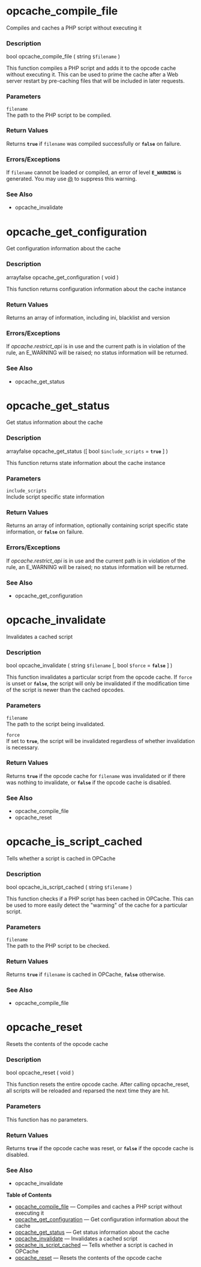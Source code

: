 opcache\_compile\_file
======================

Compiles and caches a PHP script without executing it

### Description

<span class="type">bool</span> <span
class="methodname">opcache\_compile\_file</span> ( <span
class="methodparam"><span class="type">string</span> `$filename`</span>
)

This function compiles a PHP script and adds it to the opcode cache
without executing it. This can be used to prime the cache after a Web
server restart by pre-caching files that will be included in later
requests.

### Parameters

`filename`  
The path to the PHP script to be compiled.

### Return Values

Returns **`true`** if `filename` was compiled successfully or
**`false`** on failure.

### Errors/Exceptions

If `filename` cannot be loaded or compiled, an error of level
**`E_WARNING`** is generated. You may use
<a href="/language/operators/errorcontrol.html" class="link">@</a> to
suppress this warning.

### See Also

-   <span class="function">opcache\_invalidate</span>

opcache\_get\_configuration
===========================

Get configuration information about the cache

### Description

<span class="type"><span class="type">array</span><span
class="type">false</span></span> <span
class="methodname">opcache\_get\_configuration</span> ( <span
class="methodparam">void</span> )

This function returns configuration information about the cache instance

### Return Values

Returns an array of information, including ini, blacklist and version

### Errors/Exceptions

If *opcache.restrict\_api* is in use and the current path is in
violation of the rule, an E\_WARNING will be raised; no status
information will be returned.

### See Also

-   <span class="function">opcache\_get\_status</span>

opcache\_get\_status
====================

Get status information about the cache

### Description

<span class="type"><span class="type">array</span><span
class="type">false</span></span> <span
class="methodname">opcache\_get\_status</span> (\[ <span
class="methodparam"><span class="type">bool</span>
`$include_scripts`<span class="initializer"> = **`true`**</span></span>
\] )

This function returns state information about the cache instance

### Parameters

`include_scripts`  
Include script specific state information

### Return Values

Returns an array of information, optionally containing script specific
state information, or **`false`** on failure.

### Errors/Exceptions

If *opcache.restrict\_api* is in use and the current path is in
violation of the rule, an E\_WARNING will be raised; no status
information will be returned.

### See Also

-   <span class="function">opcache\_get\_configuration</span>

opcache\_invalidate
===================

Invalidates a cached script

### Description

<span class="type">bool</span> <span
class="methodname">opcache\_invalidate</span> ( <span
class="methodparam"><span class="type">string</span> `$filename`</span>
\[, <span class="methodparam"><span class="type">bool</span>
`$force`<span class="initializer"> = **`false`**</span></span> \] )

This function invalidates a particular script from the opcode cache. If
`force` is unset or **`false`**, the script will only be invalidated if
the modification time of the script is newer than the cached opcodes.

### Parameters

`filename`  
The path to the script being invalidated.

`force`  
If set to **`true`**, the script will be invalidated regardless of
whether invalidation is necessary.

### Return Values

Returns **`true`** if the opcode cache for `filename` was invalidated or
if there was nothing to invalidate, or **`false`** if the opcode cache
is disabled.

### See Also

-   <span class="function">opcache\_compile\_file</span>
-   <span class="function">opcache\_reset</span>

opcache\_is\_script\_cached
===========================

Tells whether a script is cached in OPCache

### Description

<span class="type">bool</span> <span
class="methodname">opcache\_is\_script\_cached</span> ( <span
class="methodparam"><span class="type">string</span> `$filename`</span>
)

This function checks if a PHP script has been cached in OPCache. This
can be used to more easily detect the "warming" of the cache for a
particular script.

### Parameters

`filename`  
The path to the PHP script to be checked.

### Return Values

Returns **`true`** if `filename` is cached in OPCache, **`false`**
otherwise.

### See Also

-   <span class="function">opcache\_compile\_file</span>

opcache\_reset
==============

Resets the contents of the opcode cache

### Description

<span class="type">bool</span> <span
class="methodname">opcache\_reset</span> ( <span
class="methodparam">void</span> )

This function resets the entire opcode cache. After calling <span
class="function">opcache\_reset</span>, all scripts will be reloaded and
reparsed the next time they are hit.

### Parameters

This function has no parameters.

### Return Values

Returns **`true`** if the opcode cache was reset, or **`false`** if the
opcode cache is disabled.

### See Also

-   <span class="function">opcache\_invalidate</span>

**Table of Contents**

-   [opcache\_compile\_file](/ref/opcache.html#opcache_compile_file) —
    Compiles and caches a PHP script without executing it
-   [opcache\_get\_configuration](/ref/opcache.html#opcache_get_configuration)
    — Get configuration information about the cache
-   [opcache\_get\_status](/ref/opcache.html#opcache_get_status) — Get
    status information about the cache
-   [opcache\_invalidate](/ref/opcache.html#opcache_invalidate) —
    Invalidates a cached script
-   [opcache\_is\_script\_cached](/ref/opcache.html#opcache_is_script_cached)
    — Tells whether a script is cached in OPCache
-   [opcache\_reset](/ref/opcache.html#opcache_reset) — Resets the
    contents of the opcode cache
